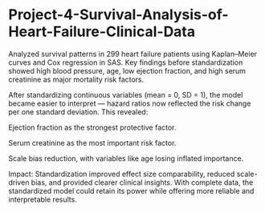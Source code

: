 # Project-4-Survival-Analysis-of-Heart-Failure-Clinical-Data

Analyzed survival patterns in 299 heart failure patients using Kaplan–Meier curves and Cox regression in SAS. Key findings before standardization showed high blood pressure, age, low ejection fraction, and high serum creatinine as major mortality risk factors.

After standardizing continuous variables (mean = 0, SD = 1), the model became easier to interpret — hazard ratios now reflected the risk change per one standard deviation. This revealed:

Ejection fraction as the strongest protective factor.

Serum creatinine as the most important risk factor.

Scale bias reduction, with variables like age losing inflated importance.

Impact: Standardization improved effect size comparability, reduced scale-driven bias, and provided clearer clinical insights. With complete data, the standardized model could retain its power while offering more reliable and interpretable results.

